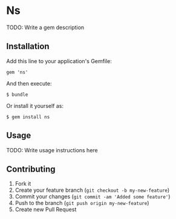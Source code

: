 # Ns

TODO: Write a gem description

## Installation

Add this line to your application's Gemfile:

    gem 'ns'

And then execute:

    $ bundle

Or install it yourself as:

    $ gem install ns

## Usage

TODO: Write usage instructions here

## Contributing

1. Fork it
2. Create your feature branch (`git checkout -b my-new-feature`)
3. Commit your changes (`git commit -am 'Added some feature'`)
4. Push to the branch (`git push origin my-new-feature`)
5. Create new Pull Request

